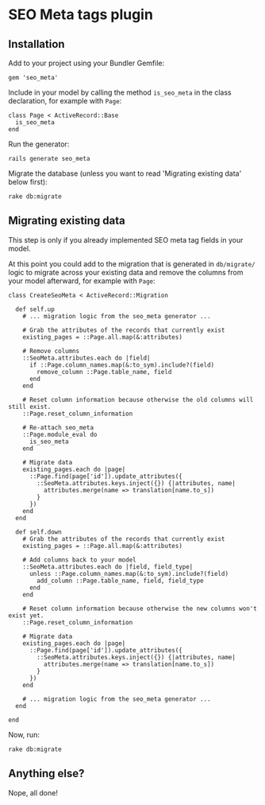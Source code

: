# SEO Meta tags plugin

## Installation

Add to your project using your Bundler Gemfile:

    gem 'seo_meta'

Include in your model by calling the method `is_seo_meta` in the class declaration,
for example with `Page`:

    class Page < ActiveRecord::Base
      is_seo_meta
    end

Run the generator:

    rails generate seo_meta

Migrate the database (unless you want to read 'Migrating existing data' below first):

    rake db:migrate

## Migrating existing data

This step is only if you already implemented SEO meta tag fields in your model.

At this point you could add to the migration that is generated in `db/migrate/`
logic to migrate across your existing data and remove the columns from your model
afterward, for example with `Page`:

    class CreateSeoMeta < ActiveRecord::Migration

      def self.up
        # ... migration logic from the seo_meta generator ...

        # Grab the attributes of the records that currently exist
        existing_pages = ::Page.all.map(&:attributes)

        # Remove columns
        ::SeoMeta.attributes.each do |field|
          if ::Page.column_names.map(&:to_sym).include?(field)
            remove_column ::Page.table_name, field
          end
        end

        # Reset column information because otherwise the old columns will still exist.
        ::Page.reset_column_information

        # Re-attach seo_meta
        ::Page.module_eval do
          is_seo_meta
        end

        # Migrate data
        existing_pages.each do |page|
          ::Page.find(page['id']).update_attributes({
            ::SeoMeta.attributes.keys.inject({}) {|attributes, name|
              attributes.merge(name => translation[name.to_s])
            }
          })
        end
      end

      def self.down
        # Grab the attributes of the records that currently exist
        existing_pages = ::Page.all.map(&:attributes)

        # Add columns back to your model
        ::SeoMeta.attributes.each do |field, field_type|
          unless ::Page.column_names.map(&:to_sym).include?(field)
            add_column ::Page.table_name, field, field_type
          end
        end

        # Reset column information because otherwise the new columns won't exist yet.
        ::Page.reset_column_information

        # Migrate data
        existing_pages.each do |page|
          ::Page.find(page['id']).update_attributes({
            ::SeoMeta.attributes.keys.inject({}) {|attributes, name|
              attributes.merge(name => translation[name.to_s])
            }
          })
        end

        # ... migration logic from the seo_meta generator ...
      end

    end

Now, run:

    rake db:migrate

## Anything else?

Nope, all done!